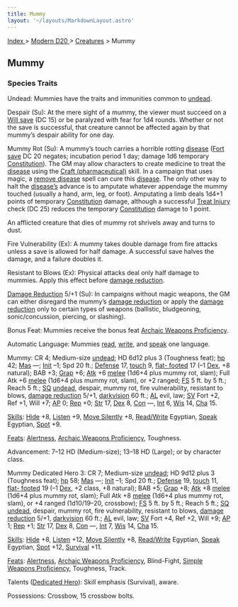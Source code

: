 ```yaml
---
title: Mummy
layout: '~/layouts/MarkdownLayout.astro'
---
```


[ Index ](/) > [ Modern D20 ](/modern.d20.srd) > [Creatures](/modern.d20.srd/creatures) > Mummy

## Mummy

### Species Traits

Undead: Mummies have the traits and immunities common to
[undead](/modern.d20.srd/creature.types/undead).

Despair (Su): At the mere sight of a mummy, the viewer must succeed on a [Will save](/modern.d20.srd/basics/saving.throws) (DC 15) or be paralyzed with fear
for 1d4 rounds. Whether or not the save is successful, that creature cannot be
affected again by that mummy’s despair ability for one day.

Mummy Rot (Su): A mummy’s touch carries a horrible rotting
[disease](/modern.d20.srd/environment.hazards/disease) ([Fort save](/modern.d20.srd/basics/saving.throws) DC 20 negates; incubation period 1
day; damage 1d6 temporary
[Constitution](/modern.d20.srd/basics/ability.scores)). The GM may allow
characters to create medicine to treat the
[disease](/modern.d20.srd/environment.hazards/disease) using the [Craft (pharmaceutical)](/modern.d20.srd/skills/craft.pharmaceutical) skill. In a
campaign that uses magic, a [remove disease](/modern.d20.srd/fx/remove.disease) spell can cure this
[disease](/modern.d20.srd/environment.hazards/disease). The only other way to
halt the [disease’s](/modern.d20.srd/environment.hazards/disease) advance is
to amputate whatever appendage the mummy touched (usually a hand, arm, leg, or
foot). Amputating a limb deals 1d4+1 points of temporary
[Constitution](/modern.d20.srd/basics/ability.scores) damage, although a
successful [Treat Injury](/modern.d20.srd/skills/treat.injury) check (DC 25)
reduces the temporary [Constitution](/modern.d20.srd/basics/ability.scores)
damage to 1 point.

An afflicted creature that dies of mummy rot shrivels away and turns to dust.

Fire Vulnerability (Ex): A mummy takes double damage from fire attacks unless
a save is allowed for half damage. A successful save halves the damage, and a
failure doubles it.

Resistant to Blows (Ex): Physical attacks deal only half damage to mummies.
Apply this effect before [damage reduction](/modern.d20.srd/special.abilities/damage.reduction).

[Damage Reduction](/modern.d20.srd/special.abilities/damage.reduction) 5/+1
(Su): In campaigns without magic weapons, the GM can either disregard the
mummy’s [damage reduction](/modern.d20.srd/special.abilities/damage.reduction)
or apply the [damage reduction](/modern.d20.srd/special.abilities/damage.reduction) only to certain
types of weapons (ballistic, bludgeoning, sonic/concussion, piercing, or
slashing).

Bonus Feat: Mummies receive the bonus feat [Archaic Weapons Proficiency](/modern.d20.srd/feats/archaic.weapons.proficiency).

Automatic Language: Mummies
[read](/modern.d20.srd/skills/read.write.language),
[write](/modern.d20.srd/skills/read.write.language), and
[speak](/modern.d20.srd/skills/speak.language) one language.

Mummy: CR 4; Medium-size [undead](/modern.d20.srd/creature.types/undead); HD
6d12 plus 3 (Toughness feat); [hp](/modern.d20.srd/combat/hit.points) 42;
[Mas](/modern.d20.srd/creatures/creature.overview) —;
[Init](/modern.d20.srd/combat/initiative) –1; Spd 20 ft.;
[Defense](/modern.d20.srd/combat/defense) 17,
[touch](/modern.d20.srd/combat/attack.actions) 9, [flat- footed](/modern.d20.srd/combat/surprise) 17 (–1
[Dex](/modern.d20.srd/basics/ability.scores), +8 natural); BAB +3;
[Grap](/modern.d20.srd/combat/grapple) +6;
[Atk](/modern.d20.srd/combat/attack.roll) +6
[melee](/modern.d20.srd/combat/attack.roll) (1d6+4 plus mummy rot, slam); Full
Atk +6 [melee](/modern.d20.srd/combat/attack.roll) (1d6+4 plus mummy rot,
slam), or +2 ranged; [FS](/modern.d20.srd/creatures/creature.overview) 5 ft.
by 5 ft.; Reach 5 ft.; [SQ](/modern.d20.srd/creatures/creature.overview)
[undead](/modern.d20.srd/creature.types/undead), despair, mummy rot, fire
vulnerability, resistant to blows, [damage reduction](/modern.d20.srd/special.abilities/damage.reduction) 5/+1,
[darkvision](/modern.d20.srd/special.abilities/darkvision) 60 ft.;
[AL](/modern.d20.srd/basics/allegiances) evil, law;
[SV](/modern.d20.srd/basics/saving.throws) Fort +2, Ref +1, Will +7;
[AP](/modern.d20.srd/creatures/creature.overview) 0;
[Rep](/modern.d20.srd/creatures/creature.overview) +0;
[Str](/modern.d20.srd/basics/ability.scores) 17,
[Dex](/modern.d20.srd/basics/ability.scores) 8,
[Con](/modern.d20.srd/basics/ability.scores) —,
[Int](/modern.d20.srd/basics/ability.scores) 6,
[Wis](/modern.d20.srd/basics/ability.scores) 14,
[Cha](/modern.d20.srd/basics/ability.scores) 15.

[Skills](/modern.d20.srd/skills): [Hide](/modern.d20.srd/skills/hide) +8,
[Listen](/modern.d20.srd/skills/listen) +9, [Move Silently](/modern.d20.srd/skills/move.silently) +8,
[Read/Write](/modern.d20.srd/skills/read.write.language) Egyptian,
[Speak](/modern.d20.srd/skills/speak.language) Egyptian,
[Spot](/modern.d20.srd/skills/spot) +9.

[Feats](/modern.d20.srd/feats): [Alertness](/modern.d20.srd/feats/alertness),
[Archaic Weapons Proficiency](/modern.d20.srd/feats/archaic.weapons.proficiency), Toughness.

Advancement: 7–12 HD (Medium-size); 13–18 HD (Large); or by character class.

Mummy Dedicated Hero 3: CR 7; Medium-size
[undead](/modern.d20.srd/creature.types/undead); HD 9d12 plus 3 (Toughness
feat); [hp](/modern.d20.srd/combat/hit.points) 58;
[Mas](/modern.d20.srd/creatures/creature.overview) —;
[Init](/modern.d20.srd/combat/initiative) –1; Spd 20 ft.;
[Defense](/modern.d20.srd/combat/defense) 19,
[touch](/modern.d20.srd/combat/attack.actions) 11, [flat- footed](/modern.d20.srd/combat/surprise) 19 (–1
[Dex](/modern.d20.srd/basics/ability.scores), +2 class, +8 natural); BAB +5;
[Grap](/modern.d20.srd/combat/grapple) +8;
[Atk](/modern.d20.srd/combat/attack.roll) +8
[melee](/modern.d20.srd/combat/attack.roll) (1d6+4 plus mummy rot, slam); Full
Atk +8 [melee](/modern.d20.srd/combat/attack.roll) (1d6+4 plus mummy rot,
slam), or +4 ranged (1d10/19–20, crossbow);
[FS](/modern.d20.srd/creatures/creature.overview) 5 ft. by 5 ft.; Reach 5 ft.;
[SQ](/modern.d20.srd/creatures/creature.overview)
[undead](/modern.d20.srd/creature.types/undead), despair, mummy rot, fire
vulnerability, resistant to blows, [damage reduction](/modern.d20.srd/special.abilities/damage.reduction) 5/+1,
[darkvision](/modern.d20.srd/special.abilities/darkvision) 60 ft.;
[AL](/modern.d20.srd/basics/allegiances) evil, law;
[SV](/modern.d20.srd/basics/saving.throws) Fort +4, Ref +2, Will +9;
[AP](/modern.d20.srd/creatures/creature.overview) 1;
[Rep](/modern.d20.srd/creatures/creature.overview) +1;
[Str](/modern.d20.srd/basics/ability.scores) 17,
[Dex](/modern.d20.srd/basics/ability.scores) 8,
[Con](/modern.d20.srd/basics/ability.scores) —,
[Int](/modern.d20.srd/basics/ability.scores) 7,
[Wis](/modern.d20.srd/basics/ability.scores) 14,
[Cha](/modern.d20.srd/basics/ability.scores) 15.

[Skills](/modern.d20.srd/skills): [Hide](/modern.d20.srd/skills/hide) +8,
[Listen](/modern.d20.srd/skills/listen) +12, [Move Silently](/modern.d20.srd/skills/move.silently) +8,
[Read/Write](/modern.d20.srd/skills/read.write.language) Egyptian,
[Speak](/modern.d20.srd/skills/speak.language) Egyptian,
[Spot](/modern.d20.srd/skills/spot) +12,
[Survival](/modern.d20.srd/skills/survival) +11.

[Feats](/modern.d20.srd/feats): [Alertness](/modern.d20.srd/feats/alertness),
[Archaic Weapons Proficiency](/modern.d20.srd/feats/archaic.weapons.proficiency), Blind-Fight,
[Simple Weapons Proficiency](/modern.d20.srd/feats/simple.weapons.proficiency), Toughness,
Track.

Talents ([Dedicated Hero](/modern.d20.srd/classes/basic/dedicated.hero)):
Skill emphasis (Survival), aware.

Possessions: Crossbow, 15 crossbow bolts.

